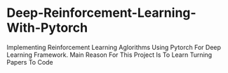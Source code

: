 # Deep-Reinforcement-Learning-With-Pytorch
Implementing Reinforcement Learning Aglorithms Using Pytorch For Deep Learning Framework. Main Reason For This Project Is To Learn Turning Papers To Code

